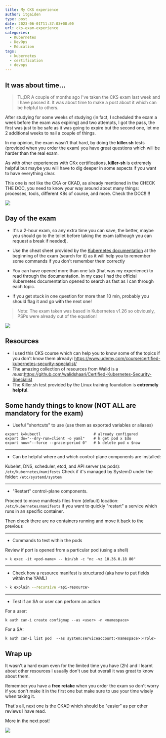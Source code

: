 ```yaml
---
title: My CKS experience
author: itgaiden
type: post
date: 2023-06-01T11:37:03+00:00
url: cks-exam-experience
categories:
  - Kubernetes
  - DevOps
  - Education
tags:
  - kubernetes
  - certification
  - devops
---
```


## It was about time...

>TL;DR A couple of months ago I've taken the CKS exam last week and I have passed it. It was about time to make a post about it which can be helpful to others.

After studying for some weeks of studying (in fact, I scheduled the exam a week before the exam was expiring) and two attempts, I got the pass, the first was just to be safe as it was going to expire but the second one, let me 2 additional weeks to nail a couple of things.

In my opinion, the exam wasn't that hard, by doing the **killer.sh** tests (provided when you order the exam) you have great questions which will be harder than the real exam.

As with other experiences with CKx certifications, **killer-sh** is extremely helpful but maybe you will have to dig deeper in some aspects if you want to have everything clear.

This one is not like the CKA or CKAD, as already mentioned in the CHECK THE DOC, you need to know your way around about many things: processes, tools, different K8s of course, and more. Check the DOC!!!!!

![](https://media.giphy.com/media/tF8vMUeGUkHNTgCC4E/giphy.gif)

## Day of the exam

- It's a 2-hour exam, so any extra time you can save, the better, maybe you should go to the toilet before taking the exam (although you can request a break if needed).

- Use the cheat sheet provided by the [Kubernetes documentation](https://kubernetes.io/docs/reference/kubectl/cheatsheet/) at the beginning of the exam (search for it) as it will help you to remember some commands if you don't remember them correctly
- You can have opened more than one tab (that was my experience) to read through the documentation. In my case I had the official Kubernetes documentation opened to search as fast as I can through each topic.

- If you get stuck in one question for more than 10 min, probably you should flag it and go with the next one!

> Note: The exam taken was based in Kubernetes v1.26 so obviously, PSPs were already out of the equation!

![](https://media.giphy.com/media/X86IXaftArdHRmnBli/giphy.gif)

## Resources

- I used this CKS course which can help you to know some of the topics if you don't know them already: https://www.udemy.com/course/certified-kubernetes-security-specialist/
- The amazing collection of resources from Walid is a *must*:https://github.com/walidshaari/Certified-Kubernetes-Security-Specialist
- The Killer.sh test provided by the Linux training foundation is **extremely helpful**.

## Some handy things to know (NOT ALL are mandatory for the exam)

- Useful "shortcuts" to use (use them as exported variables or aliases)

```
export k=kubectl                        # already configured
export do="--dry-run=client -o yaml"    # k get pod x $do
export now="--force --grace-period 0"   # k delete pod x $now
```

---

- Can be helpful where and which control-plane components are installed:

Kubelet, DNS, scheduler, etcd, and API server (as pods): ```/etc/kubernetes/manifests``` 
Check if it's managed by SystemD under the folder: ```/etc/systemd/system```

---

- "Restart" control-plane components.

Proceed to move manifests files from (default) location: ```/etc/kubernetes/manifests``` if you want to quickly "restart" a service which runs in an specific container.

Then check there are no containers running and move it back to the previous

---

-  Commands to test within the pods

Review if port is opened from a particular pod (using a shell)
``` shell
> k exec -it <pod-name> -- bin/sh -c "nc -vz 10.36.0.18 80"
```
---
- Check how a resource manifest is structured (aka how to put fields within the YAML)

``` bash
> k explain --recursive <api-resource> 
```
---

- Test if an SA or user can perform an action

For a user:
``` shell
k auth can-i create configmap --as <user> -n <namespace>
```
For a SA:
``` shell
k auth can-i list pod  --as system:serviceaccount:<namespace>:<role>
```
## Wrap up 

It wasn't a hard exam even for the limited time you have (2h) and I learnt about other resources I usually don't use but overall it was great to know about them.

Remember you have a **free retake** when you order the exam so don't worry if you don't make it in the first one but make sure to use your time wisely when taking it.

That's all, next one is the CKAD which should be "easier" as per other reviews I have read.

More in the next post!

![](https://media.giphy.com/media/BoHCeLmEKytt7oFxyR/giphy.gif)